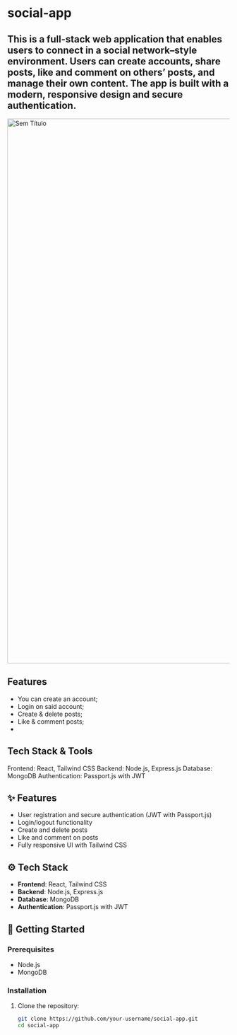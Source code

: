 # social-app

This is a full-stack web application that enables users to connect in a social network–style environment. Users can create accounts, share posts, like and comment on others’ posts, and manage their own content. The app is built with a modern, responsive design and secure authentication.
---


<img width="1226" height="1232" alt="Sem Título" src="https://github.com/user-attachments/assets/644151bb-3de3-4545-ba68-3f2d5526c5ca" />

## Features
- You can create an account;
- Login on said account;
- Create & delete posts;
- Like & comment posts;
- 
## Tech Stack & Tools
Frontend: React, Tailwind CSS
Backend: Node.js, Express.js
Database: MongoDB
Authentication: Passport.js with JWT





## ✨ Features

- User registration and secure authentication (JWT with Passport.js)
- Login/logout functionality
- Create and delete posts
- Like and comment on posts
- Fully responsive UI with Tailwind CSS

## ⚙️ Tech Stack

- **Frontend**: React, Tailwind CSS
- **Backend**: Node.js, Express.js
- **Database**: MongoDB
- **Authentication**: Passport.js with JWT

## 🚀 Getting Started

### Prerequisites

- Node.js
- MongoDB

### Installation

1. Clone the repository:

   ```bash
   git clone https://github.com/your-username/social-app.git
   cd social-app
